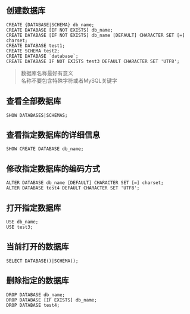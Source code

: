 ## 创建数据库
```
CREATE {DATABASE|SCHEMA} db_name;
CREATE DATABASE [IF NOT EXISTS] db_name;
CREATE DATABASE [IF NOT EXISTS] db_name [DEFAULT] CHARACTER SET [=] charset;
CREATE DATABASE test1;
CREATE SCHEMA test2;
CREATE DATABASE `database`;
CREATE DATABASE IF NOT EXISTS test3 DEFAULT CHARACTER SET 'UTF8';
```
> 数据库名称最好有意义<br>
名称不要包含特殊字符或者MySQL关键字

## 查看全部数据库
```
SHOW DATABASES|SCHEMAS;
```

## 查看指定数据库的详细信息
```
SHOW CREATE DATABASE db_name;
```

## 修改指定数据库的编码方式
```
ALTER DATABASE db_name [DEFAULT] CHARACTER SET [=] charset;
ALTER DATABASE test4 DEFAULT CHARACTER SET 'UTF8';
```

## 打开指定数据库
```
USE db_name;
USE test3;
```

## 当前打开的数据库
```
SELECT DATABASE()|SCHEMA();
```

## 删除指定的数据库
```
DROP DATABASE db_name;
DROP DATABASE [IF EXISTS] db_name;
DROP DATABASE test4;
```
